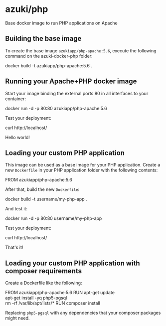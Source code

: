 azuki/php
================

Base docker image to run PHP applications on Apache


Building the base image
-----------------------

To create the base image `azukiapp/php-apache:5.6`, execute the following command on the azuki-docker-php folder:

  docker build -t azukiapp/php-apache:5.6 .


Running your Apache+PHP docker image
------------------------------------

Start your image binding the external ports 80 in all interfaces to your container:

  docker run -d -p 80:80 azukiapp/php-apache:5.6

Test your deployment:

  curl http://localhost/

Hello world!


Loading your custom PHP application
-----------------------------------

This image can be used as a base image for your PHP application. Create a new `Dockerfile` in your 
PHP application folder with the following contents:

  FROM azukiapp/php-apache:5.6

After that, build the new `Dockerfile`:

  docker build -t username/my-php-app .

And test it:

  docker run -d -p 80:80 username/my-php-app

Test your deployment:

  curl http://localhost/

That's it!


Loading your custom PHP application with composer requirements
--------------------------------------------------------------

Create a Dockerfile like the following:

  FROM azukiapp/php-apache:5.6
  RUN apt-get update \
      apt-get install -yq php5-pgsql \
      rm -rf /var/lib/apt/lists/*
  RUN composer install

Replacing `php5-pgsql` with any dependencies that your composer packages might need.


